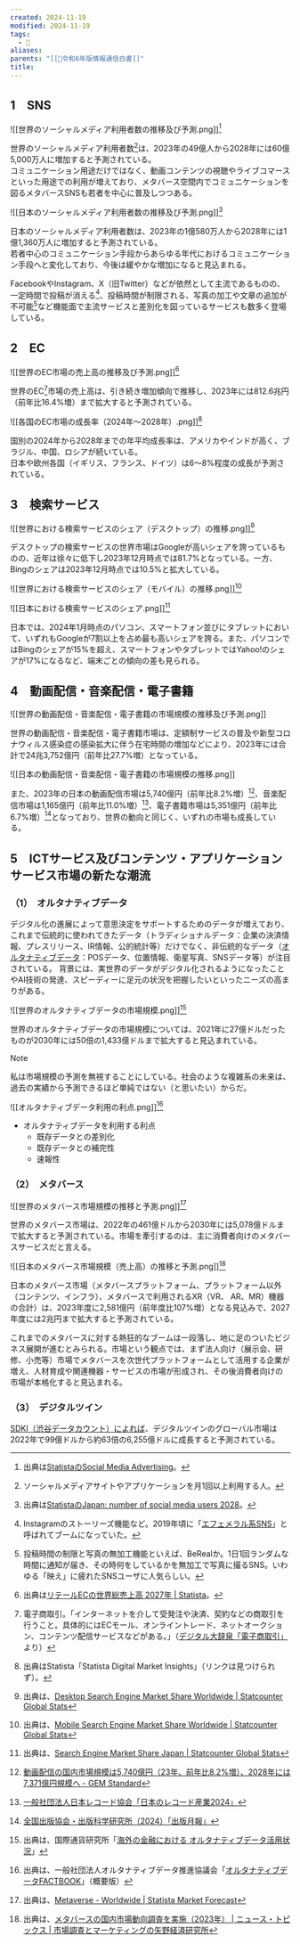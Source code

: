 ```yaml
---
created: 2024-11-19
modified: 2024-11-19
tags:
  - 📑
aliases: 
parents: "[[📑令和6年版情報通信白書]]"
title: 
---
```

## 1　SNS
![[世界のソーシャルメディア利用者数の推移及び予測.png]][^statista-world-sns]

[^statista-world-sns]: 出典は[StatistaのSocial Media Advertising](https://www.statista.com/outlook/amo/advertising/social-media-advertising/worldwide#ad-spending)。

世界のソーシャルメディア利用者数[^social-media]は、2023年の49億人から2028年には60億5,000万人に増加すると予測されている。  
コミュニケーション用途だけではなく、動画コンテンツの視聴やライブコマースといった用途での利用が増えており、メタバース空間内でコミュニケーションを図るメタバースSNSも若者を中心に普及しつつある。

[^social-media]: ソーシャルメディアサイトやアプリケーションを月1回以上利用する人。

![[日本のソーシャルメディア利用者数の推移及び予測.png]][^statista-japan-sns]

[^statista-japan-sns]: 出典は[StatistaのJapan: number of social media users 2028](https://www.statista.com/statistics/278994/number-of-social-network-users-in-japan/)。

日本のソーシャルメディア利用者数は、2023年の1億580万人から2028年には1億1,360万人に増加すると予測されている。  
若者中心のコミュニケーション手段からあらゆる年代におけるコミュニケーション手段へと変化しており、今後は緩やかな増加になると見込まれる。

FacebookやInstagram、X（旧Twitter）などが依然として主流であるものの、一定時間で投稿が消える[^ephemeral]、投稿時間が制限される、写真の加工や文章の追加が不可能[^bereal]など機能面で主流サービスと差別化を図っているサービスも数多く登場している。

[^ephemeral]: Instagramのストーリーズ機能など。2019年頃に「[エフェメラル系SNS](https://xtech.nikkei.com/atcl/nxt/column/18/00160/032200109/?P=4)」と呼ばれてブームになっていた。
[^bereal]: 投稿時間の制限と写真の無加工機能といえば、BeRealか。1日1回ランダムな時間に通知が届き、その時何をしているかを無加工で写真に撮るSNS。いわゆる「映え」に疲れたSNSユーザに人気らしい。

## 2　EC
![[世界のEC市場の売上高の推移及び予測.png]][^statista-ec]

[^statista-ec]: 出典は[リテールECの世界総売上高 2027年 | Statista](https://jp.statista.com/statistics/1357240/worldwide-retail-e-commerce-sales)。

世界のEC[^ec]市場の売上高は、引き続き増加傾向で推移し、2023年には812.6兆円（前年比16.4%増）まで拡大すると予測されている。

[^ec]: 電子商取引。「インターネットを介して受発注や決済、契約などの商取引を行うこと。具体的にはECモール、オンライントレード、ネットオークション、コンテンツ配信サービスなどがある。」（[デジタル大辞泉「電子商取引」](https://kotobank.jp/word/%E9%9B%BB%E5%AD%90%E5%95%86%E5%8F%96%E5%BC%95-6506#E3.83.87.E3.82.B8.E3.82.BF.E3.83.AB.E5.A4.A7.E8.BE.9E.E6.B3.89)より）

![[各国のEC市場の成長率（2024年～2028年）.png]][^statista-ec-growth]

[^statista-ec-growth]: 出典はStatista「Statista Digital Market Insights」（リンクは見つけられず）。

国別の2024年から2028年までの年平均成長率は、アメリカやインドが高く、ブラジル、中国、ロシアが続いている。  
日本や欧州各国（イギリス、フランス、ドイツ）は6〜8%程度の成長が予測されている。

## 3　検索サービス
![[世界における検索サービスのシェア（デスクトップ）の推移.png]][^statcounter-desktop]

[^statcounter-desktop]: 出典は、[Desktop Search Engine Market Share Worldwide | Statcounter Global Stats](https://gs.statcounter.com/search-engine-market-share/desktop/worldwide#quarterly-201501-202404)

デスクトップの検索サービスの世界市場はGoogleが高いシェアを誇っているものの、近年は徐々に低下し2023年12月時点では81.7%となっている。一方、Bingのシェアは2023年12月時点では10.5%と拡大している。

![[世界における検索サービスのシェア（モバイル）の推移.png]][^statcounter-mobile]

[^statcounter-mobile]: 出典は、[Mobile Search Engine Market Share Worldwide | Statcounter Global Stats](https://gs.statcounter.com/search-engine-market-share/mobile/worldwide#quarterly-201501-202404)

![[日本における検索サービスのシェア.png]][^statcounter-japan]

[^statcounter-japan]: 出典は、[Search Engine Market Share Japan | Statcounter Global Stats](https://gs.statcounter.com/search-engine-market-share/all/japan#monthly-202401-202401-bar)

日本では、2024年1月時点のパソコン、スマートフォン並びにタブレットにおいて、いずれもGoogleが7割以上を占め最も高いシェアを誇る。また、パソコンではBingのシェアが15%を超え、スマートフォンやタブレットではYahoo!のシェアが17%になるなど、端末ごとの傾向の差も見られる。

## 4　動画配信・音楽配信・電子書籍
![[世界の動画配信・音楽配信・電子書籍の市場規模の推移及び予測.png]]

世界の動画配信・音楽配信・電子書籍市場は、定額制サービスの普及や新型コロナウィルス感染症の感染拡大に伴う在宅時間の増加などにより、2023年には合計で24兆3,752億円（前年比27.7%増）となっている。

![[日本の動画配信・音楽配信・電子書籍の市場規模の推移.png]]

また、2023年の日本の動画配信市場は5,740億円（前年比8.2%増）[^gem-vod]、音楽配信市場は1,165億円（前年比11.0%増）[^riaj]、電子書籍市場は5,351億円（前年比6.7%増）[^shuppan]となっており、世界の動向と同じく、いずれの市場も成長している。

[^gem-vod]: [動画配信の国内市場規模は5,740億円（23年、前年比8.2%増）、2028年には7,371億円規模へ - GEM Standard](https://www.gem-standard.com/columns/789)
[^riaj]: [一般社団法人日本レコード協会「日本のレコード産業2024」](https://www.riaj.or.jp/f/pdf/issue/industry/RIAJ2024.pdf)
[^shuppan]: [全国出版協会・出版科学研究所（2024）「出版月報」](https://shuppankagaku.com/wp/wp-content/uploads/2024/01/%e3%83%8b%e3%83%a5%e3%83%bc%e3%82%b9%e3%83%aa%e3%83%aa%e3%83%bc%e3%82%b92401.pdf)

## 5　ICTサービス及びコンテンツ・アプリケーションサービス市場の新たな潮流
### （1）　オルタナティブデータ
デジタル化の進展によって意思決定をサポートするためのデータが増えており、これまで伝統的に使われてきたデータ（トラディショナルデータ：企業の決済情報、プレスリリース、IR情報、公的統計等）だけでなく、非伝統的なデータ（[オルタナティブデータ](https://nkbb.nikkei.co.jp/alternative/about/)：POSデータ、位置情報、衛星写真、SNSデータ等）が注目されている。
背景には、実世界のデータがデジタル化されるようになったことやAI技術の発達、スピーディーに足元の状況を把握したいといったニーズの高まりがある。

![[世界のオルタナティブデータの市場規模.png]][^alternative-datas]

[^alternative-datas]: 出典は、国際通貨研究所「[海外の金融における オルタナティブデータ活用状況](https://www.iima.or.jp/files/items/3510/File/MIYAGAWA_1109.pdf)」

世界のオルタナティブデータの市場規模については、2021年に27億ドルだったものが2030年には50倍の1,433億ドルまで拡大すると見込まれている。

>[!note]
>私は市場規模の予測を無視することにしている。社会のような複雑系の未来は、過去の実績から予測できるほど単純ではない（と思いたい）からだ。

![[オルタナティブデータ利用の利点.png]][^alternative-data-fact-book]

[^alternative-data-fact-book]: 出典は、一般社団法人オルタナティブデータ推進協議会「[オルタナティブデータFACTBOOK](https://alternativedata.or.jp/wp-content/uploads/2023/11/JADAA_Factbook202311_outline.pdf)」（概要版）

- オルタナティブデータを利用する利点
	- 既存データとの差別化
	- 既存データとの補完性
	- 速報性

### （2）　メタバース
![[世界のメタバース市場規模の推移と予測.png]][^metaverse-statista]

[^metaverse-statista]: 出典は、[Metaverse - Worldwide | Statista Market Forecast](https://www.statista.com/outlook/amo/metaverse/worldwide)

世界のメタバース市場は、2022年の461億ドルから2030年には5,078億ドルまで拡大すると予測されている。市場を牽引するのは、主に消費者向けのメタバースサービスだと言える。

![[日本のメタバース市場規模（売上高）の推移と予測.png]][^metaverse-yano]

[^metaverse-yano]: 出典は、[メタバースの国内市場動向調査を実施（2023年） | ニュース・トピックス | 市場調査とマーケティングの矢野経済研究所](https://www.yano.co.jp/press-release/show/press_id/3333)

日本のメタバース市場（メタバースプラットフォーム、プラットフォーム以外（コンテンツ、インフラ）、メタバースで利用されるXR（VR、 AR、MR）機器の合計）は、2023年度に2,581億円（前年度比107%増）となる見込みで、2027年度には2兆円まで拡大すると予測されている。

これまでのメタバースに対する熱狂的なブームは一段落し、地に足のついたビジネス展開が進むとみられる。市場という観点では、まず法人向け（展示会、研修、小売等）市場でメタバースを次世代プラットフォームとして活用する企業が増え、人材育成や関連機器・サービスの市場が形成され、その後消費者向けの市場が本格化すると見込まれる。

### （3）　デジタルツイン
[SDKI（渋谷データカウント）によれば](https://www.sdki.jp/reports/digital-twin-market/107636)、デジタルツインのグローバル市場は2022年で99億ドルから約63倍の6,255億ドルに成長すると予測されている。
